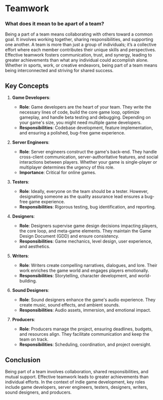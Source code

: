 # Teamwork

### **What does it mean to be apart of a team?**
Being a part of a team means collaborating with others toward a common goal. It involves working together, sharing responsibilities, and supporting one another. A team is more than just a group of individuals; it’s a collective effort where each member contributes their unique skills and perspectives. Effective teamwork fosters communication, trust, and synergy, leading to greater achievements than what any individual could accomplish alone. Whether in sports, work, or creative endeavors, being part of a team means being interconnected and striving for shared success.


## Key Concepts
1. **Game Developers**:
   - **Role**: Game developers are the heart of your team. They write the necessary lines of code, build the core game loop, optimize gameplay, and handle beta testing and debugging. Depending on your game's size, you might need multiple game developers.
   - **Responsibilities**: Codebase development, feature implementation, and ensuring a polished, bug-free game experience.

2. **Server Engineers**:
   - **Role**: Server engineers construct the game's back-end. They handle cross-client communication, server-authoritative features, and social interactions between players. Whether your game is single-player or multiplayer determines the urgency of this role.
   - **Importance**: Critical for online games.

3. **Testers**:
   - **Role**: Ideally, everyone on the team should be a tester. However, designating someone as the quality assurance lead ensures a bug-free game experience.
   - **Responsibilities**: Rigorous testing, bug identification, and reporting.

4. **Designers**:
   - **Role**: Designers supervise game design decisions impacting players, the core loop, and meta-game elements. They maintain the Game Design Document (GDD) and ensure consistency.
   - **Responsibilities**: Game mechanics, level design, user experience, and aesthetics.

5. **Writers**:
   - **Role**: Writers create compelling narratives, dialogues, and lore. Their work enriches the game world and engages players emotionally.
   - **Responsibilities**: Storytelling, character development, and world-building.

6. **Sound Designers**:
   - **Role**: Sound designers enhance the game's audio experience. They create music, sound effects, and ambient sounds.
   - **Responsibilities**: Audio assets, immersion, and emotional impact.

7. **Producers**:
   - **Role**: Producers manage the project, ensuring deadlines, budgets, and resources align. They facilitate communication and keep the team on track.
   - **Responsibilities**: Scheduling, coordination, and project oversight.

## Conclusion
Being part of a team involves collaboration, shared responsibilities, and mutual support. Effective teamwork leads to greater achievements than individual efforts. In the context of indie game development, key roles include game developers, server engineers, testers, designers, writers, sound designers, and producers.
